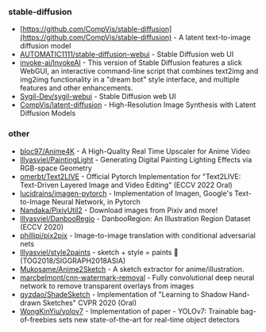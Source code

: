 ### stable-diffusion
* [https://github.com/CompVis/stable-diffusion](https://github.com/CompVis/stable-diffusion) - A latent text-to-image diffusion model
* [AUTOMATIC1111/stable-diffusion-webui](https://github.com/AUTOMATIC1111/stable-diffusion-webui) - Stable Diffusion web UI
* [invoke-ai/InvokeAI](https://github.com/invoke-ai/InvokeAI) - This version of Stable Diffusion features a slick WebGUI, an interactive command-line script that combines text2img and img2img functionality in a "dream bot" style interface, and multiple features and other enhancements.
* [Sygil-Dev/sygil-webui](https://github.com/Sygil-Dev/sygil-webui) - Stable Diffusion web UI
* [CompVis/latent-diffusion](https://github.com/CompVis/latent-diffusion) - High-Resolution Image Synthesis with Latent Diffusion Models

### other
* [bloc97/Anime4K](https://github.com/bloc97/Anime4K) - A High-Quality Real Time Upscaler for Anime Video
* [lllyasviel/PaintingLight](https://github.com/lllyasviel/PaintingLight) - Generating Digital Painting Lighting Effects via RGB-space Geometry
* [omerbt/Text2LIVE](https://github.com/omerbt/Text2LIVE) - Official Pytorch Implementation for "Text2LIVE: Text-Driven Layered Image and Video Editing" (ECCV 2022 Oral)
* [lucidrains/imagen-pytorch](https://github.com/lucidrains/imagen-pytorch) - Implementation of Imagen, Google's Text-to-Image Neural Network, in Pytorch
* [Nandaka/PixivUtil2](https://github.com/Nandaka/PixivUtil2) - Download images from Pixiv and more!
* [lllyasviel/DanbooRegio](https://github.com/lllyasviel/DanbooRegion) - DanbooRegion: An Illustration Region Dataset (ECCV 2020)
* [phillipi/pix2pix](https://github.com/phillipi/pix2pix) - Image-to-image translation with conditional adversarial nets
* [lllyasviel/style2paints](https://github.com/lllyasviel/style2paints) - sketch + style = paints 🎨 (TOG2018/SIGGRAPH2018ASIA)
* [Mukosame/Anime2Sketch](https://github.com/Mukosame/Anime2Sketch) - A sketch extractor for anime/illustration.
* [marcbelmont/cnn-watermark-removal](https://github.com/marcbelmont/cnn-watermark-removal) - Fully convolutional deep neural network to remove transparent overlays from images
* [qyzdao/ShadeSketch](https://github.com/qyzdao/ShadeSketch) - Implementation of "Learning to Shadow Hand-drawn Sketches" CVPR 2020 (Oral)
* [WongKinYiu/yolov7](https://github.com/WongKinYiu/yolov7) - Implementation of paper - YOLOv7: Trainable bag-of-freebies sets new state-of-the-art for real-time object detectors

